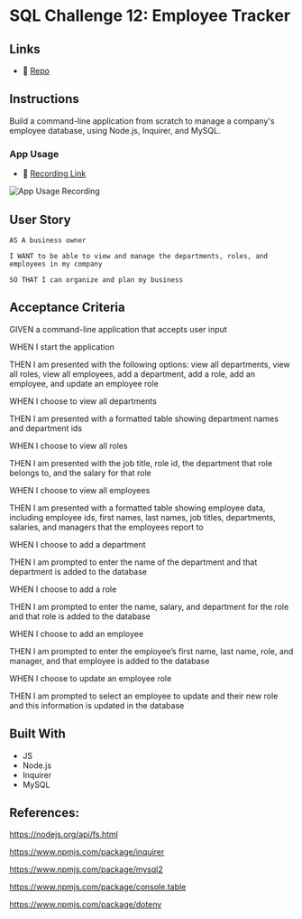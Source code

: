 # SQL Challenge 12: Employee Tracker

## Links
* 💾 [Repo](https://github.com/gallolopez1/employee-tracker)

## Instructions
Build a command-line application from scratch to manage a company's employee database, using Node.js, Inquirer, and MySQL.

### App Usage
* 🎥 [Recording Link](https://watch.screencastify.com/v/0w4RFXxLDjnm5cT2GnqA)

![App Usage Recording](./assets/employee-tracker.gif)

## User Story
`AS A business owner`

`I WANT to be able to view and manage the departments, roles, and employees in my company`

`SO THAT I can organize and plan my business`

## Acceptance Criteria
GIVEN a command-line application that accepts user input

WHEN I start the application

THEN I am presented with the following options: view all departments, view all roles, view all employees, add a department, add a role, add an employee, and update an employee role

WHEN I choose to view all departments

THEN I am presented with a formatted table showing department names and department ids

WHEN I choose to view all roles

THEN I am presented with the job title, role id, the department that role belongs to, and the salary for that role

WHEN I choose to view all employees

THEN I am presented with a formatted table showing employee data, including employee ids, first names, last names, job titles, departments, salaries, and managers that the employees report to

WHEN I choose to add a department

THEN I am prompted to enter the name of the department and that department is added to the database

WHEN I choose to add a role

THEN I am prompted to enter the name, salary, and department for the role and that role is added to the database

WHEN I choose to add an employee

THEN I am prompted to enter the employee’s first name, last name, role, and manager, and that employee is added to the database

WHEN I choose to update an employee role

THEN I am prompted to select an employee to update and their new role and this information is updated in the database

## Built With
* JS
* Node.js
* Inquirer
* MySQL

## References:
https://nodejs.org/api/fs.html

https://www.npmjs.com/package/inquirer

https://www.npmjs.com/package/mysql2

https://www.npmjs.com/package/console.table

https://www.npmjs.com/package/dotenv

